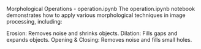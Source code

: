 Morphological Operations - operation.ipynb
The operation.ipynb notebook demonstrates how to apply various morphological techniques in image processing, including:

Erosion: Removes noise and shrinks objects.
Dilation: Fills gaps and expands objects.
Opening & Closing: Removes noise and fills small holes.
